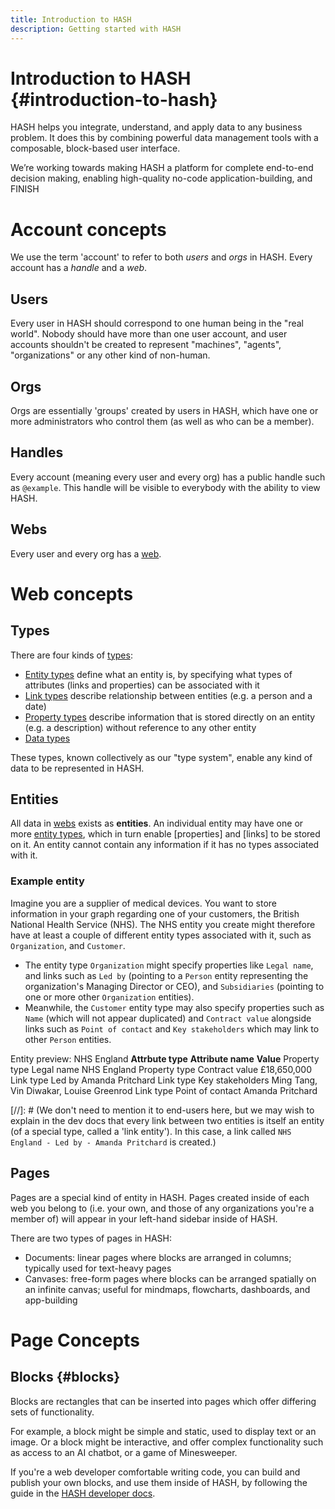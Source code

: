 ```yaml
---
title: Introduction to HASH
description: Getting started with HASH
---
```


# Introduction to HASH {#introduction-to-hash}

HASH helps you integrate, understand, and apply data to any business problem. It does this by combining powerful data management tools with a composable, block-based user interface.

We’re working towards making HASH a platform for complete end-to-end decision making, enabling high-quality no-code application-building, and FINISH

# Account concepts

We use the term 'account' to refer to both _users_ and _orgs_ in HASH. Every account has a _handle_ and a _web_.

## Users

Every user in HASH should correspond to one human being in the "real world". Nobody should have more than one user account, and user accounts shouldn't be created to represent "machines", "agents", "organizations" or any other kind of non-human.

## Orgs

Orgs are essentially 'groups' created by users in HASH, which have one or more administrators who control them (as well as who can be a member).

## Handles

Every account (meaning every user and every org) has a public handle such as `@example`. This handle will be visible to everybody with the ability to view HASH.

## Webs

Every user and every org has a [web](https://hash.ai/guide/webs).

# Web concepts

## Types

There are four kinds of [types](https://hash.ai/guide/types):

- [Entity types](https://hash.ai/guide/types/entity-types) define what an entity is, by specifying what types of attributes (links and properties) can be associated with it
- [Link types](https://hash.ai/guide/types/link-types) describe relationship between entities (e.g. a person and a date)
- [Property types](https://hash.ai/guide/types/property-types) describe information that is stored directly on an entity (e.g. a description) without reference to any other entity
- [Data types](https://hash.ai/guide/types/data-types)

These types, known collectively as our "type system", enable any kind of data to be represented in HASH.

## Entities

All data in [webs](https://hash.ai/guide/webs) exists as **entities**. An individual entity may have one or more [entity types](https://hash.ai/guide/types/entity-types), which in turn enable [properties] and [links] to be stored on it. An entity cannot contain any information if it has no types associated with it.

### Example entity

Imagine you are a supplier of medical devices. You want to store information in your graph regarding one of your customers, the British National Health Service (NHS). The NHS entity you create might therefore have at least a couple of different entity types associated with it, such as `Organization`, and `Customer`.

- The entity type `Organization` might specify properties like `Legal name`, and links such as `Led by` (pointing to a `Person` entity representing the organization's Managing Director or CEO), and `Subsidiaries` (pointing to one or more other `Organization` entities).
- Meanwhile, the `Customer` entity type may also specify properties such as `Name` (which will not appear duplicated) and `Contract value` alongside links such as `Point of contact` and `Key stakeholders` which may link to other `Person` entities.

Entity preview: NHS England
**Attrbute type**   **Attribute name**  **Value**
Property type       Legal name          NHS England
Property type       Contract value      £18,650,000
Link type           Led by              Amanda Pritchard
Link type           Key stakeholders    Ming Tang, Vin Diwakar, Louise Greenrod
Link type           Point of contact    Amanda Pritchard

[//]: # (We don't need to mention it to end-users here, but we may wish to explain in the dev docs that every link between two entities is itself an entity (of a special type, called a 'link entity'). In this case, a link called `NHS England - Led by - Amanda Pritchard` is created.)

## Pages

Pages are a special kind of entity in HASH. Pages created inside of each web you belong to (i.e. your own, and those of any organizations you're a member of) will appear in your left-hand sidebar inside of HASH.

There are two types of pages in HASH:

- Documents: linear pages where blocks are arranged in columns; typically used for text-heavy pages
- Canvases: free-form pages where blocks can be arranged spatially on an infinite canvas; useful for mindmaps, flowcharts, dashboards, and app-building

# Page Concepts

## Blocks {#blocks}

Blocks are rectangles that can be inserted into pages which offer differing sets of functionality.

For example, a block might be simple and static, used to display text or an image. Or a block might be interactive, and offer complex functionality such as access to an AI chatbot, or a game of Minesweeper.

If you're a web developer comfortable writing code, you can build and publish your own blocks, and use them inside of HASH, by following the guide in the [HASH developer docs](https://hash.dev/docs/blocks).